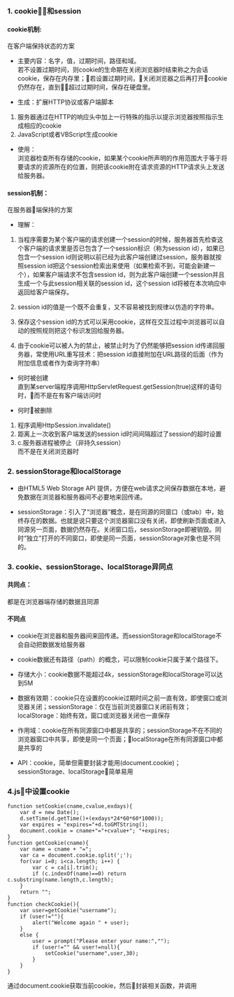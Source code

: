 ### 1. cookie和session
#### cookie机制:

在客户端保持状态的方案

- 主要内容：名字，值，过期时间，路径和域。  
若不设置过期时间，则cookie的生命期在关闭浏览器时结束称之为会话cookie，保存在内存里；若设置过期时间，关闭浏览器之后再打开cookie仍然存在，直到超过过期时间，保存在硬盘里。

- 生成：扩展HTTP协议或客户端脚本
1. 服务器通过在HTTP的响应头中加上一行特殊的指示以提示浏览器按照指示生成相应的cookie  
2. JavaScript或者VBScript生成cookie

- 使用：  
浏览器检查所有存储的cookie，如果某个cookie所声明的作用范围大于等于将要请求的资源所在的位置，则把该cookie附在请求资源的HTTP请求头上发送给服务器。
#### session机制：  
在服务器端保持的方案

- 理解：

1. 当程序需要为某个客户端的请求创建一个session的时候，服务器首先检查这个客户端的请求里是否已包含了一个session标识（称为session id），如果已包含一个session id则说明以前已经为此客户端创建过session，服务器就按照session id把这个session检索出来使用（如果检索不到，可能会新建一个），如果客户端请求不包含session id，则为此客户端创建一个session并且生成一个与此session相关联的session id，这个session id将被在本次响应中返回给客户端保存。   

2. session id的值是一个既不会重复，又不容易被找到规律以仿造的字符串。 

3. 保存这个session id的方式可以采用cookie，这样在交互过程中浏览器可以自动的按照规则把这个标识发回给服务器。

4. 由于cookie可以被人为的禁止，被禁止时为了仍然能够把session id传递回服务器，常使用URL重写技术：把session id直接附加在URL路径的后面（作为附加信息或者作为查询字符串）

- 何时被创建  
直到某server端程序调用HttpServletRequest.getSession(true)这样的语句时，而不是在有客户端访问时

- 何时被删除  
1. 程序调用HttpSession.invalidate()
2. 距离上一次收到客户端发送的session id时间间隔超过了session的超时设置
3. c.服务器进程被停止（非持久session）  
而不是在关闭浏览器时

### 2. sessionStorage和localStorage
- 由HTML5 Web Storage API 提供，方便在web请求之间保存数据在本地，避免数据在浏览器和服务器间不必要地来回传递。

- sessionStorage：引入了“浏览器”概念，是在同源的同窗口（或tab）中，始终存在的数据。也就是说只要这个浏览器窗口没有关闭，即使刷新页面或进入同源另一页面，数据仍然存在。关闭窗口后，sessionStorage即被销毁。同时“独立”打开的不同窗口，即使是同一页面，sessionStorage对象也是不同的。

### 3. cookie、sessionStorage、localStorage异同点
#### 共同点：

都是在浏览器端存储的数据且同源

#### 不同点

- cookie在浏览器和服务器间来回传递。而sessionStorage和localStorage不会自动把数据发给服务器

- cookie数据还有路径（path）的概念，可以限制cookie只属于某个路径下。

- 存储大小：cookie数据不能超过4k，sessionStorage和localStorage可以达到5M

- 数据有效期：cookie只在设置的cookie过期时间之前一直有效，即使窗口或浏览器关闭；sessionStorage：仅在当前浏览器窗口关闭前有效；localStorage：始终有效，窗口或浏览器关闭也一直保存

- 作用域：cookie在所有同源窗口中都是共享的；sessionStorage不在不同的浏览器窗口中共享，即使是同一个页面；localStorage在所有同源窗口中都是共享的

- API：cookie，简单但需要封装才能用(document.cookie)；sessionStorage、localStorage简单易用


### 4.js中设置cookie
```
function setCookie(cname,cvalue,exdays){
	var d = new Date();
	d.setTime(d.getTime()+(exdays*24*60*60*1000));
	var expires = "expires="+d.toGMTString();
	document.cookie = cname+"="+cvalue+"; "+expires;
}
function getCookie(cname){
	var name = cname + "=";
	var ca = document.cookie.split(';');
	for(var i=0; i<ca.length; i++) {
		var c = ca[i].trim();
		if (c.indexOf(name)==0) return c.substring(name.length,c.length);
	}
	return "";
}
function checkCookie(){
	var user=getCookie("username");
	if (user!=""){
		alert("Welcome again " + user);
	}
	else {
		user = prompt("Please enter your name:","");
  		if (user!="" && user!=null){
    		setCookie("username",user,30);
    	}
	}
}
```
通过document.cookie获取当前cookie，然后封装相关函数，并调用
